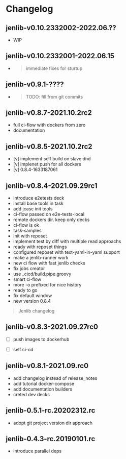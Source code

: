 # Changelog 

## jenlib-v0.10.2332002-2022.06.??

- WIP

## jenlib-v0.10.2332001-2022.06.15

- > immediate fixes for sturtup

## jenlib-v0.9.1-????

- > TODO: fill from git commits

## jenlib-v0.8.7-2021.10.2rc2

- full ci-flow with dockers from zero
- documentation

## jenlib-v0.8.5-2021.10.2rc2

- [v] implement self build on slave dnd
- [v] implenet push for all dockers 
- [v]  0.8.4-1633187061

## jenlib-v0.8.4-2021.09.29rc1

* introduce e2etests deck
* install base tools in task
* add jcasc init tools
* ci-flow passed on e2e-tests-local
* remote dockers dir. keep only decks
* ci-flow is ok
* task-samples
* init with reposet
* implement test by diff with multiple read approachs
* ready with reposet things
* configured reposet with text-yaml-in-yaml support
* make a jenlib-runner work
* new ci flow with fast jenlib checks
* fix jobs creator
* use _cicd/build.pipe.groovy
* smart ci-flow
* more -o prefixed for nice history
* ready to go
* fix default window
* new version 0.8.4

> Jenlib changelog
## jenlib-v0.8.3-2021.09.27rc0

- [ ] push images to dockerhub
- [ ] self ci-cd


## jenlib-v0.8.1-2021.09.rc0

- add changelog instead of release_notes
- add tutorial docker-compose
- add documentation builders
- creted dev decks

## jenlib-0.5.1-rc.20202312.rc

- adopt git project version dir approach

## jenlib-0.4.3-rc.20190101.rc

- introduce parallel deps
